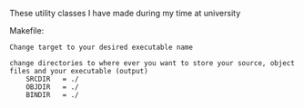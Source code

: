 These utility classes I have made during my time at university



Makefile:

	Change target to your desired executable name

	change directories to where ever you want to store your source, object files and your executable (output)
		SRCDIR   = ./
		OBJDIR   = ./
		BINDIR   = ./